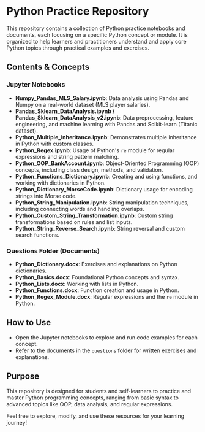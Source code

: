 # Python Practice Repository

This repository contains a collection of Python practice notebooks and documents, each focusing on a specific Python concept or module. It is organized to help learners and practitioners understand and apply core Python topics through practical examples and exercises.

## Contents & Concepts

### Jupyter Notebooks
- **Numpy_Pandas_MLS_Salary.ipynb**: Data analysis using Pandas and Numpy on a real-world dataset (MLS player salaries).
- **Pandas_Sklearn_DataAnalysis.ipynb / Pandas_Sklearn_DataAnalysis_v2.ipynb**: Data preprocessing, feature engineering, and machine learning with Pandas and Scikit-learn (Titanic dataset).
- **Python_Multiple_Inheritance.ipynb**: Demonstrates multiple inheritance in Python with custom classes.
- **Python_Regex.ipynb**: Usage of Python's `re` module for regular expressions and string pattern matching.
- **Python_OOP_BankAccount.ipynb**: Object-Oriented Programming (OOP) concepts, including class design, methods, and validation.
- **Python_Functions_Dictionary.ipynb**: Creating and using functions, and working with dictionaries in Python.
- **Python_Dictionary_MorseCode.ipynb**: Dictionary usage for encoding strings into Morse code.
- **Python_String_Manipulation.ipynb**: String manipulation techniques, including connecting words and handling overlaps.
- **Python_Custom_String_Transformation.ipynb**: Custom string transformations based on rules and list inputs.
- **Python_String_Reverse_Search.ipynb**: String reversal and custom search functions.

### Questions Folder (Documents)
- **Python_Dictionary.docx**: Exercises and explanations on Python dictionaries.
- **Python_Basics.docx**: Foundational Python concepts and syntax.
- **Python_Lists.docx**: Working with lists in Python.
- **Python_Functions.docx**: Function creation and usage in Python.
- **Python_Regex_Module.docx**: Regular expressions and the `re` module in Python.

## How to Use
- Open the Jupyter notebooks to explore and run code examples for each concept.
- Refer to the documents in the `questions` folder for written exercises and explanations.

## Purpose
This repository is designed for students and self-learners to practice and master Python programming concepts, ranging from basic syntax to advanced topics like OOP, data analysis, and regular expressions.

Feel free to explore, modify, and use these resources for your learning journey!
